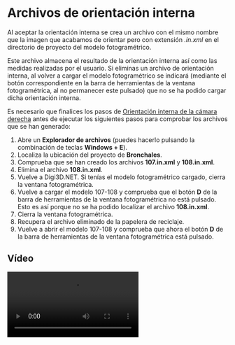# Archivos de orientación interna

Al aceptar la orientación interna se crea un archivo con el mismo nombre que la imagen que acabamos de orientar pero con extensión _.in.xml_ en el directorio de proyecto del modelo fotogramétrico.

Este archivo almacena el resultado de la orientación interna así como las medidas realizadas por el usuario. Si eliminas un archivo de orientación interna, al volver a cargar el modelo fotogramétrico se indicará \(mediante el botón correspondiente en la barra de herramientas de la ventana fotogramétrica, al no permanecer este pulsado\) que no se ha podido cargar dicha orientación interna.

Es necesario que finalices los pasos de [Orientación interna de la cámara derecha](/digi3d-net/primeros-pasos/comenzando-a-utilizar-digi3d.net/comenzando-con-la-ventana-fotogrametrica/sensor-camara-conica/untitled-11/orientacion-interna/OrientacionInternaDeLaCamaraDerecha.html) antes de ejecutar los siguientes pasos para comprobar los archivos que se han generado:

1. Abre un **Explorador de archivos** \(puedes hacerlo pulsando la combinación de teclas **Windows + E**\).
2. Localiza la ubicación del proyecto de **Bronchales**.
3. Comprueba que se han creado los archivos **107.in.xml** y **108.in.xml**.
4. Elimina el archivo **108.in.xml**.
5. Vuelve a Digi3D.NET. Si tenías el modelo fotogramétrico cargado, cierra la ventana fotogramétrica.
6. Vuelve a cargar el modelo 107-108 y comprueba que el botón **D** de la barra de herramientas de la ventana fotogramétrica no está pulsado. Esto es así porque no se ha podido localizar el archivo **108.in.xml**.
7. Cierra la ventana fotogramétrica.
8. Recupera el archivo eliminado de la papelera de reciclaje.
9. Vuelve a abrir el modelo 107-108 y comprueba que ahora el botón **D** de la barra de herramientas de la ventana fotogramétrica está pulsado.

## Vídeo

<video controls>
    <source src="https://digi21.blob.core.windows.net/videos-ayuda/Archivos%20de%20orientacion%20interna.mp4" type="video/mp4">
</video>


